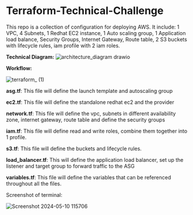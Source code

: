 # Terraform-Technical-Challenge
This repo is a collection of configuration for deploying AWS. It include: 1 VPC, 4 Subnets, 1 Redhat EC2 instance, 1 Auto scaling group, 1 Application load balance, Security Groups, Internet Gateway, Route table, 2 S3 buckets with lifecycle rules, iam profile with 2 iam roles.

**Technical Diagram:**
![architecture_diagram drawio](https://github.com/huyle199/Terraform-Technical-Challenge/assets/86170240/507df2ba-f0f6-4452-84b3-fc2df23811ff)

**Workflow:**

![terraform_ (1)](https://github.com/huyle199/Terraform-Technical-Challenge/assets/86170240/f0983df8-ec61-49cb-abdf-81d1315c2f53)


**asg.tf**: This file will define the launch template and autoscaling group

**ec2.tf**: This file will define the standalone redhat ec2 and the provider

**network.tf**: This file will define the vpc, subnets in different availability zone, internet gateway, route table and define the security groups

**iam.tf**: This file will define read and write roles, combine them together into 1 profile.

**s3.tf**: This file will define the buckets and lifecycle rules.

**load_balancer.tf**: This will define the application load balancer, set up the listener and target group to forward traffic to the ASG

**variables.tf**: This file will define the variables that can be referenced throughout all the files.

Screenshot of terminal:

![Screenshot 2024-05-10 115706](https://github.com/huyle199/Terraform-Technical-Challenge/assets/86170240/46dd5034-27da-4d0f-aca6-8a96536ad00a)

